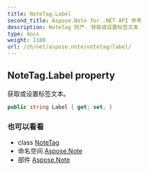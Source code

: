 ```yaml
---
title: NoteTag.Label
second_title: Aspose.Note for .NET API 参考
description: NoteTag 财产. 获取或设置标签文本
type: docs
weight: 1180
url: /zh/net/aspose.note/notetag/label/
---
```

## NoteTag.Label property

获取或设置标签文本。

```csharp
public string Label { get; set; }
```

### 也可以看看

* class [NoteTag](../)
* 命名空间 [Aspose.Note](../../notetag/)
* 部件 [Aspose.Note](../../../)


